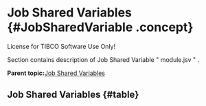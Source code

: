 # Job Shared Variables {#JobSharedVariable .concept}

License for TIBCO Software Use Only!

Section contains description of Job Shared Variable " module.jsv " .

**Parent topic:**[Job Shared Variables](../../../projects/com.behaimits.sample.http.requestor/common/jobsharedvariable.md)

## Job Shared Variables {#table}

